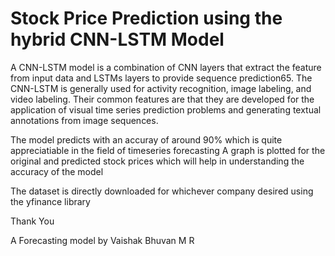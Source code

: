 # Stock Price Prediction using the hybrid CNN-LSTM Model 

A CNN-LSTM model is a combination of CNN layers that extract the feature from input data and LSTMs layers to provide sequence prediction65. The CNN-LSTM is generally used for activity recognition, image labeling, and video labeling. 
Their common features are that they are developed for the application of visual time series prediction problems and generating textual annotations from image sequences.

The model predicts with an accuray of around 90% which is quite appreciatiable in the field of timeseries forecasting
A graph is plotted for the original and predicted stock prices which will help in understanding the accuracy of the model

The dataset is directly downloaded for whichever company desired using the yfinance library

Thank You

A Forecasting model by Vaishak Bhuvan M R
